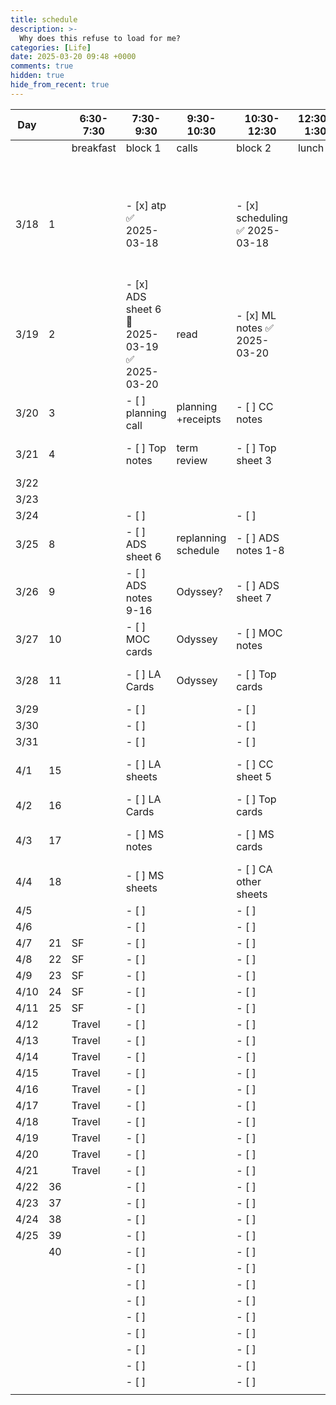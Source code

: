 ```yaml
---
title: schedule
description: >-
  Why does this refuse to load for me?
categories: [Life]
date: 2025-03-20 09:48 +0000
comments: true
hidden: true
hide_from_recent: true
---
```



| Day  |     | 6:30-7:30 | 7:30-9:30                                    | 9:30-10:30          | 10:30-12:30                   | 12:30-1:30 | 1:30-3:30                                                       | 3:30-4:30 | 4:30-6:30                     | 6:30-7:30 | 7:30-10:30 |
| ---- | --- | --------- | -------------------------------------------- | ------------------- | ----------------------------- | ---------- | --------------------------------------------------------------- | --------- | ----------------------------- | --------- | ---------- |
|      |     | breakfast | block 1                                      | calls               | block 2                       | lunch      | block 3                                                         | exercise  | block 4                       | dinner    | read       |
|      |     |           |                                              |                     |                               |            |                                                                 |           |                               |           | PAP        |
| 3/18 | 1   |           | - [x] atp ✅ 2025-03-18                       |                     | - [x] scheduling ✅ 2025-03-18 |            | - [x] scheduling<br>- [ ] Make model 📅 2025-03-18 ✅ 2025-03-18 |           |                               |           | PAP        |
| 3/19 | 2   |           | - [x] ADS sheet 6 📅 2025-03-19 ✅ 2025-03-20 | read                | - [x] ML notes ✅ 2025-03-20   |            | - [x] ML notes 5-10 ✅ 2025-03-20                                |           | - [x] basketball ✅ 2025-03-20 |           | PAP        |
| 3/20 | 3   |           | - [ ] planning call                          | planning +receipts  | - [ ] CC notes                |            | - [ ] Group house call                                          |           | - [ ] CC sheet 2              |           | PAP        |
| 3/21 | 4   |           | - [ ] Top notes                              | term review         | - [ ] Top sheet 3             |            | - [ ] CC notes 5-10                                             |           | - [ ]  CC sheet 3             |           | PAP        |
| 3/22 |     |           |                                              |                     |                               |            | - [ ]                                                           |           | - [ ]                         |           |            |
| 3/23 |     |           |                                              |                     |                               |            | - [ ]                                                           |           | - [ ]                         |           |            |
| 3/24 |     |           | - [ ]                                        |                     | - [ ]                         |            | - [ ]                                                           |           | - [ ]                         |           |            |
| 3/25 | 8   |           | - [ ] ADS sheet 6                            | replanning schedule | - [ ] ADS notes 1-8           |            | - [ ] CA notes 1,2                                              |           | - [ ] CA cards                |           | Odyssey    |
| 3/26 | 9   |           | - [ ] ADS notes 9-16                         | Odyssey?            | - [ ] ADS sheet 7             |            | - [ ] CA notes 3,4                                              |           | - [ ] CA sheet 3              |           | Odyssey    |
| 3/27 | 10  |           | - [ ] MOC cards                              | Odyssey             | - [ ] MOC notes               |            | - [ ] CC sheet 1                                                |           | - [ ] ML sheet 2              |           | Odyssey    |
| 3/28 | 11  |           | - [ ] LA Cards                               | Odyssey             | - [ ] Top cards               |            | - [ ] CC notes 11-15                                            |           | - [ ] CC sheet 4              |           | Odyssey    |
| 3/29 |     |           | - [ ]                                        |                     | - [ ]                         |            | - [ ]                                                           |           | - [ ]                         |           | Odyssey    |
| 3/30 |     |           | - [ ]                                        |                     | - [ ]                         |            | - [ ]                                                           |           | - [ ]                         |           | Odyssey    |
| 3/31 |     |           | - [ ]                                        |                     | - [ ]                         |            | - [ ]                                                           |           | - [ ]                         |           | Odyssey    |
| 4/1  | 15  |           | - [ ] LA sheets                              |                     | - [ ] CC sheet 5              |            | - [ ] ML 10-15 notes                                            |           | - [ ] ML sheet 3              |           |            |
| 4/2  | 16  |           | - [ ] LA Cards                               |                     | - [ ] Top cards               |            | - [ ] CC sheet 6                                                |           | - [ ] CC sheet 6              |           |            |
| 4/3  | 17  |           | - [ ] MS notes                               |                     | - [ ] MS cards                |            | - [ ] ML 15-20 notes                                            |           | - [ ] ML sheet 4              |           |            |
| 4/4  | 18  |           | - [ ] MS sheets                              |                     | - [ ] CA other sheets         |            | - [ ] Prob notes                                                |           | - [ ] Prob cards              |           |            |
| 4/5  |     |           | - [ ]                                        |                     | - [ ]                         |            | - [ ]                                                           |           | - [ ]                         |           |            |
| 4/6  |     |           | - [ ]                                        |                     | - [ ]                         |            | - [ ]                                                           |           | - [ ]                         |           |            |
| 4/7  | 21  | SF        | - [ ]                                        |                     | - [ ]                         |            | - [ ]                                                           |           | - [ ]                         |           |            |
| 4/8  | 22  | SF        | - [ ]                                        |                     | - [ ]                         |            | - [ ]                                                           |           | - [ ]                         |           |            |
| 4/9  | 23  | SF        | - [ ]                                        |                     | - [ ]                         |            | - [ ]                                                           |           | - [ ]                         |           |            |
| 4/10 | 24  | SF        | - [ ]                                        |                     | - [ ]                         |            | - [ ]                                                           |           | - [ ]                         |           |            |
| 4/11 | 25  | SF        | - [ ]                                        |                     | - [ ]                         |            | - [ ]                                                           |           | - [ ]                         |           |            |
| 4/12 |     | Travel    | - [ ]                                        |                     | - [ ]                         |            | - [ ]                                                           |           | - [ ]                         |           |            |
| 4/13 |     | Travel    | - [ ]                                        |                     | - [ ]                         |            | - [ ]                                                           |           | - [ ]                         |           |            |
| 4/14 |     | Travel    | - [ ]                                        |                     | - [ ]                         |            | - [ ]                                                           |           | - [ ]                         |           |            |
| 4/15 |     | Travel    | - [ ]                                        |                     | - [ ]                         |            | - [ ]                                                           |           | - [ ]                         |           |            |
| 4/16 |     | Travel    | - [ ]                                        |                     | - [ ]                         |            | - [ ]                                                           |           | - [ ]                         |           |            |
| 4/17 |     | Travel    | - [ ]                                        |                     | - [ ]                         |            | - [ ]                                                           |           | - [ ]                         |           |            |
| 4/18 |     | Travel    | - [ ]                                        |                     | - [ ]                         |            | - [ ]                                                           |           | - [ ]                         |           |            |
| 4/19 |     | Travel    | - [ ]                                        |                     | - [ ]                         |            | - [ ]                                                           |           | - [ ]                         |           |            |
| 4/20 |     | Travel    | - [ ]                                        |                     | - [ ]                         |            | - [ ]                                                           |           | - [ ]                         |           |            |
| 4/21 |     | Travel    | - [ ]                                        |                     | - [ ]                         |            | - [ ]                                                           |           | - [ ]                         |           |            |
| 4/22 | 36  |           | - [ ]                                        |                     | - [ ]                         |            | - [ ]                                                           |           | - [ ]                         |           |            |
| 4/23 | 37  |           | - [ ]                                        |                     | - [ ]                         |            | - [ ]                                                           |           | - [ ]                         |           |            |
| 4/24 | 38  |           | - [ ]                                        |                     | - [ ]                         |            | - [ ]                                                           |           | - [ ]                         |           |            |
| 4/25 | 39  |           | - [ ]                                        |                     | - [ ]                         |            | - [ ]                                                           |           | - [ ]                         |           |            |
|      | 40  |           | - [ ]                                        |                     | - [ ]                         |            | - [ ]                                                           |           | - [ ]                         |           |            |
|      |     |           | - [ ]                                        |                     | - [ ]                         |            | - [ ]                                                           |           | - [ ]                         |           |            |
|      |     |           | - [ ]                                        |                     | - [ ]                         |            | - [ ]                                                           |           | - [ ]                         |           |            |
|      |     |           | - [ ]                                        |                     | - [ ]                         |            | - [ ]                                                           |           | - [ ]                         |           |            |
|      |     |           | - [ ]                                        |                     | - [ ]                         |            | - [ ]                                                           |           | - [ ]                         |           |            |
|      |     |           | - [ ]                                        |                     | - [ ]                         |            | - [ ]                                                           |           | - [ ]                         |           |            |
|      |     |           | - [ ]                                        |                     | - [ ]                         |            | - [ ]                                                           |           | - [ ]                         |           |            |
|      |     |           | - [ ]                                        |                     | - [ ]                         |            | - [ ]                                                           |           | - [ ]                         |           |            |
|      |     |           | - [ ]                                        |                     | - [ ]                         |            | - [ ]                                                           |           | - [ ]                         |           |            |
|      |     |           |                                              |                     |                               |            |                                                                 |           |                               |           |            |
